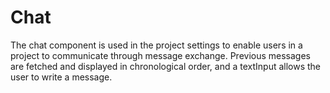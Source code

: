 # Chat

The chat component is used in the project settings to enable users in a project to communicate through message exchange. Previous messages are fetched and displayed in chronological order, and a textInput allows the user to write a message.
